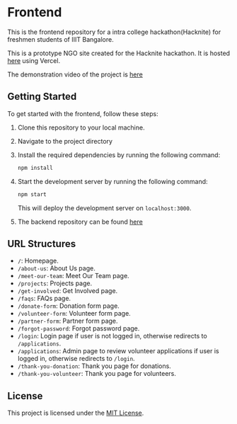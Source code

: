 # Frontend

This is the frontend repository for a intra college hackathon(Hacknite) for freshmen students of IIIT Bangalore.

This is a prototype NGO site created for the Hacknite hackathon. It is hosted [here](https://frontend-hacknite.vercel.app/) using Vercel.

The demonstration video of the project is [here](https://youtu.be/K6EdkfQtQXQ?si=I2JaGpgd5DFtu485)

## Getting Started

To get started with the frontend, follow these steps:

1. Clone this repository to your local machine.
2. Navigate to the project directory
3. Install the required dependencies by running the following command:

   ```bash
   npm install
   ```

4. Start the development server by running the following command:

   ```bash
   npm start
   ```

   This will deploy the development server on `localhost:3000`.

5. The backend repository can be found [here](https://github.com/Dd1235/Backend_hacknite)

## URL Structures

- `/`: Homepage.
- `/about-us`: About Us page.
- `/meet-our-team`: Meet Our Team page.
- `/projects`: Projects page.
- `/get-involved`: Get Involved page.
- `/faqs`: FAQs page.
- `/donate-form`: Donation form page.
- `/volunteer-form`: Volunteer form page.
- `/partner-form`: Partner form page.
- `/forgot-password`: Forgot password page.
- `/login`: Login page if user is not logged in, otherwise redirects to `/applications`.
- `/applications`: Admin page to review volunteer applications if user is logged in, otherwise redirects to `/login`.
- `/thank-you-donation`: Thank you page for donations.
- `/thank-you-volunteer`: Thank you page for volunteers.

## License

This project is licensed under the [MIT License](https://frontend-hacknite.vercel.app/oops).
